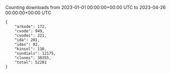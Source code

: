 
Counting downloads from 2023-01-01 00:00:00+00:00 UTC to 2023-04-26 00:00:00+00:00 UTC

```
{
    "arkode": 172,
    "cvode": 949,
    "cvodes": 221,
    "ida": 201,
    "idas": 92,
    "kinsol": 116,
    "sundials": 12175,
    "clones": 38355,
    "total": 52281
}
```
